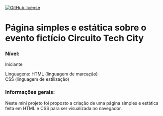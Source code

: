 <a href="https://github.com/tisamira/PageSimples.Html.Css/blob/main/LICENSE"><img alt="GitHub license" src="https://img.shields.io/github/license/tisamira/PageSimples.Html.Css"></a>

# Página simples e estática sobre o evento fictício Circuito Tech City

### Nível:
Iniciante

Linguagens:
HTML (linguagem de marcação)
<br> CSS (linguagem de estilização)<br>

### Informações gerais:
Neste mini projeto foi proposto a criação de uma página simples e estática feita em HTML e CSS para ser visualizada no navegador.
